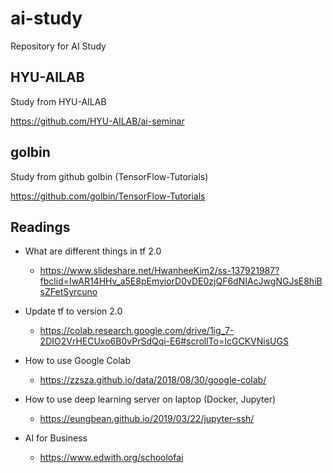 # ai-study
Repository for AI Study

## HYU-AILAB

Study from HYU-AILAB

https://github.com/HYU-AILAB/ai-seminar

## golbin

Study from github golbin (TensorFlow-Tutorials)

https://github.com/golbin/TensorFlow-Tutorials

## Readings

* What are different things in tf 2.0

  * https://www.slideshare.net/HwanheeKim2/ss-137921987?fbclid=IwAR14HHv_a5E8pEmyiorD0vDE0zjQF6dNIAcJwgNGJsE8hiBsZFetSyrcuno

* Update tf to version 2.0

  * https://colab.research.google.com/drive/1ig_7-2DIO2VrHECUxo6B0vPrSdQqi-E6#scrollTo=IcGCKVNisUGS

* How to use Google Colab

  * https://zzsza.github.io/data/2018/08/30/google-colab/

* How to use deep learning server on laptop (Docker, Jupyter)

  * https://eungbean.github.io/2019/03/22/jupyter-ssh/

* AI for Business

  * https://www.edwith.org/schoolofai
